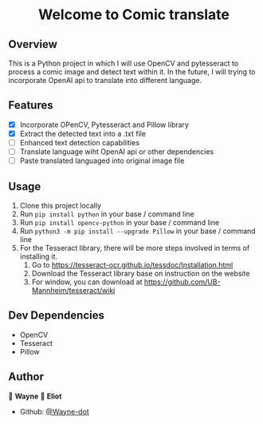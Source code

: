 <h1 align="center">Welcome to Comic translate </h1>

## Overview
This is a Python project in which I will use OpenCV and pytesseract to process a comic image and detect text within it. In the future, I will trying to incorporate OpenAI api to translate into different language.

## Features
 - [x] Incorporate OPenCV, Pytesseract and Pillow library
 - [x] Extract the detected text into a .txt file
 - [ ] Enhanced text detection capabilities
 - [ ] Translate language wiht OpenAI api or other dependencies
 - [ ] Paste translated languaged into original image file

## Usage
1. Clone this project locally
2. Run `pip install python` in your base / command line
3. Run `pip install opencv-python` in your base / command line
4. Run `python3 -m pip install --upgrade Pillow` in your base / command line
5. For the Tesseract library, there will be more steps involved in terms of installing it.
   1. Go to https://tesseract-ocr.github.io/tessdoc/Installation.html
   2. Download the Tesseract library base on instruction on the website
   3. For window, you can download at https://github.com/UB-Mannheim/tesseract/wiki
          
   
      


## Dev Dependencies
* OpenCV
* Tesseract
* Pillow

## Author

👤 **Wayne**
👤 **Eliot**

* Github: [@Wayne-dot](https://github.com/Wayne-dot)
